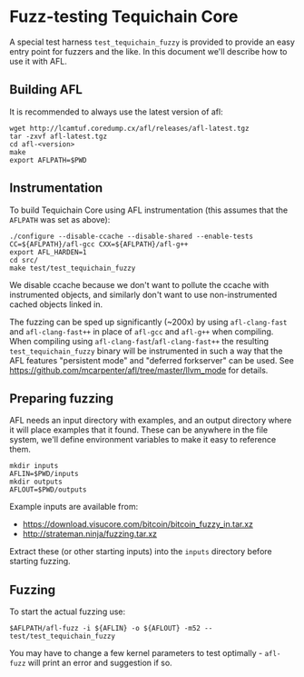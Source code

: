 # Fuzz-testing Tequichain Core

A special test harness `test_tequichain_fuzzy` is provided to provide an easy
entry point for fuzzers and the like. In this document we'll describe how to
use it with AFL.

## Building AFL

It is recommended to always use the latest version of afl:

```
wget http://lcamtuf.coredump.cx/afl/releases/afl-latest.tgz
tar -zxvf afl-latest.tgz
cd afl-<version>
make
export AFLPATH=$PWD
```

## Instrumentation

To build Tequichain Core using AFL instrumentation (this assumes that the
`AFLPATH` was set as above):

```
./configure --disable-ccache --disable-shared --enable-tests CC=${AFLPATH}/afl-gcc CXX=${AFLPATH}/afl-g++
export AFL_HARDEN=1
cd src/
make test/test_tequichain_fuzzy
```

We disable ccache because we don't want to pollute the ccache with instrumented
objects, and similarly don't want to use non-instrumented cached objects linked
in.

The fuzzing can be sped up significantly (~200x) by using `afl-clang-fast` and
`afl-clang-fast++` in place of `afl-gcc` and `afl-g++` when compiling. When
compiling using `afl-clang-fast`/`afl-clang-fast++` the resulting
`test_tequichain_fuzzy` binary will be instrumented in such a way that the AFL
features "persistent mode" and "deferred forkserver" can be used. See
https://github.com/mcarpenter/afl/tree/master/llvm_mode for details.

## Preparing fuzzing

AFL needs an input directory with examples, and an output directory where it
will place examples that it found. These can be anywhere in the file system,
we'll define environment variables to make it easy to reference them.

```
mkdir inputs
AFLIN=$PWD/inputs
mkdir outputs
AFLOUT=$PWD/outputs
```

Example inputs are available from:

-   https://download.visucore.com/bitcoin/bitcoin_fuzzy_in.tar.xz
-   http://strateman.ninja/fuzzing.tar.xz

Extract these (or other starting inputs) into the `inputs` directory before starting fuzzing.

## Fuzzing

To start the actual fuzzing use:

```
$AFLPATH/afl-fuzz -i ${AFLIN} -o ${AFLOUT} -m52 -- test/test_tequichain_fuzzy
```

You may have to change a few kernel parameters to test optimally - `afl-fuzz`
will print an error and suggestion if so.

